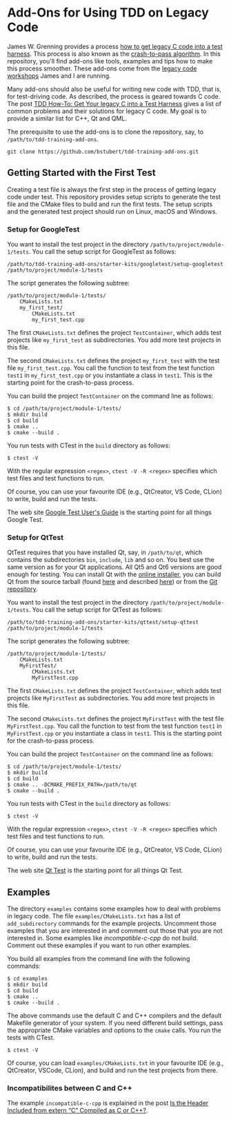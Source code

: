 # Add-Ons for Using TDD on Legacy Code

James W. Grenning provides a process [how to get legacy C code into a test harness](https://wingman-sw.com/articles/tdd-legacy-c). This process is also known as the [crash-to-pass algorithm](http://blog.wingman-sw.com/archives/27). In this repository, you'll find add-ons like tools, examples and tips how to make this process smoother. These add-ons come from the [legacy code workshops](https://wingman-sw.com/workshops/legacy-code) James and I are running.

Many add-ons should also be useful for writing new code with TDD, that is, for test-driving code. As described, the process is geared towards C code. The post [TDD How-To: Get Your legacy C into a Test Harness](https://wingman-sw.com/articles/tdd-legacy-c) gives a list of common problems and their solutions for legacy C code. My goal is to provide a similar list for C++, Qt and QML.

The prerequisite to use the add-ons is to clone the repository, say, to `/path/to/tdd-training-add-ons`.

    git clone https://github.com/bstubert/tdd-training-add-ons.git

## Getting Started with the First Test

Creating a test file is always the first step in the process of getting legacy code under test. This repository provides setup scripts to generate the test file and the CMake files to build and run the first tests. The setup scripts and the generated test project should run on Linux, macOS and Windows.

### Setup for GoogleTest

You want to install the test project in the directory `/path/to/project/module-1/tests`. You call the setup script for GoogleTest as follows:

    /path/to/tdd-training-add-ons/starter-kits/googletest/setup-googletest /path/to/project/module-1/tests

The script generates the following subtree:

    /path/to/project/module-1/tests/
        CMakeLists.txt
        my_first_test/
            CMakeLists.txt
            my_first_test.cpp

The first `CMakeLists.txt` defines the project `TestContainer`, which adds test projects like `my_first_test` as subdirectories. You add more test projects in this file. 

The second `CMakeLists.txt` defines the project `my_first_test` with the test file `my_first_test.cpp`. You call the function to test from the test function `test1` in `my_first_test.cpp` or you instantiate a class in `test1`. This is the starting point for the crash-to-pass process.

You can build the project `TestContainer` on the command line as follows:

    $ cd /path/to/project/module-1/tests/
    $ mkdir build
    $ cd build
    $ cmake ..
    $ cmake --build .

You run tests with CTest in the `build` directory as follows:

    $ ctest -V

With the regular expression `<regex>`, `ctest -V -R <regex>` specifies which test files and test functions to run. 

Of course, you can use your favourite IDE (e.g., QtCreator, VS Code, CLion) to write, build and run the tests.

The web site [Google Test User's Guide](http://google.github.io/googletest/) is the starting point for all things Google Test.

### Setup for QtTest

QtTest requires that you have installed Qt, say, in `/path/to/qt`, which contains the subdirectories `bin`, `include`, `lib` and so on. You best use the same version as for your Qt applications. All Qt5 and Qt6 versions are good enough for testing. You can install Qt with the [online installer](https://download.qt.io/official_releases/qt-installer-framework/4.1.1/), you can build Qt from the source tarball (found [here](https://download.qt.io/official_releases/qt/) and described [here](https://doc.qt.io/qt-5/build-sources.html)) or from the [Git repository](https://wiki.qt.io/Building_Qt_5_from_Git).

You want to install the test project in the directory `/path/to/project/module-1/tests`. You call the setup script for QtTest as follows:

    /path/to/tdd-training-add-ons/starter-kits/qttest/setup-qttest /path/to/project/module-1/tests

The script generates the following subtree:

    /path/to/project/module-1/tests/
        CMakeLists.txt
        MyFirstTest/
            CMakeLists.txt
            MyFirstTest.cpp

The first `CMakeLists.txt` defines the project `TestContainer`, which adds test projects like `MyFirstTest` as subdirectories. You add more test projects in this file. 

The second `CMakeLists.txt` defines the project `MyFirstTest` with the test file `MyFirstTest.cpp`. You call the function to test from the test function `test1` in `MyFirstTest.cpp` or you instantiate a class in `test1`. This is the starting point for the crash-to-pass process.

You can build the project `TestContainer` on the command line as follows:

    $ cd /path/to/project/module-1/tests/
    $ mkdir build
    $ cd build
    $ cmake .. -DCMAKE_PREFIX_PATH=/path/to/qt
    $ cmake --build .

You run tests with CTest in the `build` directory as follows:

    $ ctest -V

With the regular expression `<regex>`, `ctest -V -R <regex>` specifies which test files and test functions to run. 

Of course, you can use your favourite IDE (e.g., QtCreator, VS Code, CLion) to write, build and run the tests.

The web site [Qt Test](https://doc.qt.io/qt-5/qttest-index.html) is the starting point for all things Qt Test.

## Examples

The directory `examples` contains some examples how to deal with problems in legacy code. The file `examples/CMakeLists.txt` has a list of `add_subdirectory` commands for the example projects. Uncomment those examples that you are interested in and comment out those that you are not interested in. Some examples like _incompatible-c-cpp_ do not build. Comment out these examples if you want to run other examples.

You build all examples from the command line with the following commands:

    $ cd examples
    $ mkdir build
    $ cd build
    $ cmake ..
    $ cmake --build .

The above commands use the default C and C++ compilers and the default Makefile generator of your system. If you need
different build settings, pass the appropriate CMake variables and options to the `cmake` calls. You run the tests
with CTest.

    $ ctest -V

Of course, you can load `examples/CMakeLists.txt` in your favourite IDE (e.g., QtCreator, VSCode, CLion), and 
build and run the test projects from there.

### Incompatibilites between C and C++

The example `incompatible-c-cpp` is explained in the post [Is the Header Included from extern “C” Compiled as C or C++?](https://embeddeduse.com/2021/09/09/is-the-header-included-from-extern-c-compiled-as-c-or-c/). 
